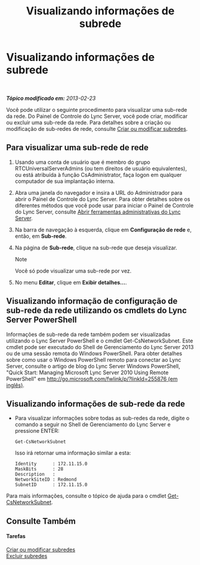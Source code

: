 ﻿---
title: Visualizando informações de subrede
TOCTitle: Visualizando informações de subrede
ms:assetid: 46f165f2-efe3-4cc1-9fee-a78b7f2ed41e
ms:mtpsurl: https://technet.microsoft.com/pt-br/library/JJ688044(v=OCS.15)
ms:contentKeyID: 49886203
ms.date: 05/19/2016
mtps_version: v=OCS.15
ms.translationtype: HT
---

# Visualizando informações de subrede

 

_**Tópico modificado em:** 2013-02-23_

Você pode utilizar o seguinte procedimento para visualizar uma sub-rede da rede. Do Painel de Controle do Lync Server, você pode criar, modificar ou excluir uma sub-rede da rede. Para detalhes sobre a criação ou modificação de sub-redes de rede, consulte [Criar ou modificar subredes](lync-server-2013-create-or-modify-network-subnets.md).

## Para visualizar uma sub-rede de rede

1.  Usando uma conta de usuário que é membro do grupo RTCUniversalServerAdmins (ou tem direitos de usuário equivalentes), ou está atribuída à função CsAdministrator, faça logon em qualquer computador de sua implantação interna.

2.  Abra uma janela do navegador e insira a URL do Administrador para abrir o Painel de Controle do Lync Server. Para obter detalhes sobre os diferentes métodos que você pode usar para iniciar o Painel de Controle do Lync Server, consulte [Abrir ferramentas administrativas do Lync Server](lync-server-2013-open-lync-server-administrative-tools.md).

3.  Na barra de navegação à esquerda, clique em **Configuração de rede** e, então, em **Sub-rede**.

4.  Na página de **Sub-rede**, clique na sub-rede que deseja visualizar.
    
    > [!note]  
    > Você só pode visualizar uma sub-rede por vez.

5.  No menu **Editar**, clique em **Exibir detalhes…**.

## Visualizando informação de configuração de sub-rede da rede utilizando os cmdlets do Lync Server PowerShell

Informações de sub-rede da rede também podem ser visualizadas utilizando o Lync Server PowerShell e o cmdlet Get-CsNetworkSubnet. Este cmdlet pode ser executado do Shell de Gerenciamento do Lync Server 2013 ou de uma sessão remota do Windows PowerShell. Para obter detalhes sobre como usar o Windows PowerShell remoto para conectar ao Lync Server, consulte o artigo de blog do Lync Server Windows PowerShell, "Quick Start: Managing Microsoft Lync Server 2010 Using Remote PowerShell" em [http://go.microsoft.com/fwlink/p/?linkId=255876 (em inglês)](http://go.microsoft.com/fwlink/p/?linkid=255876).

## Visualizando informações de sub-rede da rede

  - Para visualizar informações sobre todas as sub-redes da rede, digite o comando a seguir no Shell de Gerenciamento do Lync Server e pressione ENTER:
    
        Get-CsNetworkSubnet
    
    Isso irá retornar uma informação similar a esta:
    
        Identity      : 172.11.15.0
        MaskBits      : 28
        Description   :
        NetworkSiteID : Redmond
        SubnetID      : 172.11.15.0

Para mais informações, consulte o tópico de ajuda para o cmdlet [Get-CsNetworkSubnet](https://docs.microsoft.com/en-us/powershell/module/skype/Get-CsNetworkSubnet).

## Consulte Também

#### Tarefas

[Criar ou modificar subredes](lync-server-2013-create-or-modify-network-subnets.md)  
[Excluir subredes](lync-server-2013-deleting-network-subnets.md)

